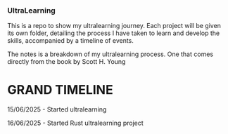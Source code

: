 ### UltraLearning

This is a repo to show my ultralearning journey. 
Each project will be given its own folder, detailing the process I have taken to
learn and develop the skills, accompanied by a timeline of events. 

The notes is a breakdown of my ultralearning process.
One that comes directly from the book by Scott H. Young

# GRAND TIMELINE

15/06/2025 - Started ultralearning

16/06/2025 - Started Rust ultralearning project
